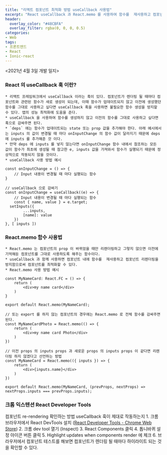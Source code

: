 ```yaml
---
title: "리액트 컴포넌트 최적화 방법 useCallback 사용법"
excerpt: "React useCallback 과 React.memo 를 사용하여 함수를  재사용하고 컴포넌트 리렌더링을 방지함으로써 컴포넌트를 최적화하는 방법과 크롬 익스텐션 React Developer Tools 사용법을 간단하게 설명한다."
header:
  overlay_color: "#48CBFA"
  overlay_filter: rgba(0, 0, 0, 0.5)
categories:
- Web
tags:
- 프론트엔드
- React
- Ionic-react
---
```


<2021년 4월 3일 개발 일지>
### React 의 useCallback 훅 이란?
	* 리액트 프레임워크에서 useCallback 이라는 훅이 있다. 컴포넌트가 렌더링 될 때마다 컴포넌트와 관련된 함수가 새로 생성이 되는데, 이때 함수가 업데이트되지 않고 이전에 생성했던 함수를 그대로 사용하고 싶다면 useCallback 훅을 사용하면 불필요한 함수 생성을 방지할 수 있다. 앱의 성능 최적화에 도움을 준다.
	* useCallback 을 사용하여 함수를 생성하지 않고 이전의 함수를 그대로 사용하고 싶다면 훅으로 감싸주면 된다.
	* `deps` 에는 함수가 업데이트되는 state 또는 prop 값을 추가해야 한다. 아래 예시에서는 inputs 의 값이 변경될 때 마다 onInputChange 의 함수 값이 달라지기 때문에 deps에 inputs 를 추가해준 것 이다.
	* 만약 deps 에 inputs 를 넣지 않는다면 onInputChange 함수 내에서 참조하는 모든 값이 함수가 최초에 생성될 때 참고한 e, inputs 값을 가져와서 함수가 실행되기 때문에 정상적으로 작동되지 않을 것이다.
	* useCallback 사용 방법 예시


```tsx
const onInputChange = () => {
	// Input 내용이 변경될 때 마다 실행되는 함수
}

// useCallback 으로 감싸기
const onInputChange = useCallback((e) => {
	// Input 내용이 변경될 때 마다 실행되는 함수
	const { name, value } = e.target;
  setInputs({
		...inputs,
		[name]: value
	})
}, [ inputs ])

```

### React.memo 함수 사용법
	* React.memo 는 컴포넌트의 prop 이 바뀌었을 때만 리렌더링하고 그렇지 않으면 이전에 기억해둔 컴포넌트를 그대로 사용하도록 해주는 함수이다.
	* useCallback 과 함께 사용하면 컴포넌트 내에 함수를  재사용하고 컴포넌트 리렌더링을 방지함으로써 컴포넌트를 최적화할 수 있다.
	* React.memo 사용 방법 예시


```tsx
const MyNameCard: React.FC = () => {
	return (
		<div>my name card</div>
	)
}

export default React.memo(MyNameCard);

// 또는 export 를 하지 않는 컴포넌트의 경우에는 React.memo 로 전체 함수를 감싸주면 된다.
const MyNameCardPhoto = React.memo(() => {
	return (
		<div>my name card Photo</div>
	)
})

// 이전 props 의 inputs props 과 새로운 props 의 inputs props 이 같다면 리렌더링 하지 않겠다고 선언하는 방법
const MyNameCard = React.memo(({ inputs }) => {
	return (
		<div>{inputs.name}</div>
	)
})

export default React.memo(MyNameCard, (prevProps, nextProps) => nextProps.inputs === prevProps.inputs);
```

### 크롬 익스텐션 React Developer Tools  
컴포넌트 re-rendering 확인하는 방법 useCallback 훅이 제대로 작동하는지
	1. 크롬 브라우저에서 React DevTools 설치 ([React Developer Tools - Chrome Web Store](https://chrome.google.com/webstore/detail/react-developer-tools/fmkadmapgofadopljbjfkapdkoienihi?hl=en))
	2. 크롬 dev tool 열기 (Inspect)
	3. React Components 클릭
	4. 톱니바퀴 설정 아이콘 버튼 클릭
	5. Highlight updates when components render 에 체크
	6. 브라우저에서 컴포넌트 테스트를 해보면 컴포넌트가 렌더링 될 때마다 하이라이트 되는 것을 확인할 수 있다.
